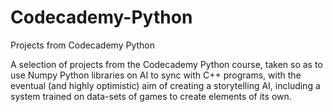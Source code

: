 # Codecademy-Python
Projects from Codecademy Python

A selection of projects from the Codecademy Python course, taken so as to use Numpy Python libraries on AI to sync with C++ programs, with the eventual (and highly optimistic) aim of creating a storytelling AI, including a system trained on data-sets of games to create elements of its own.
